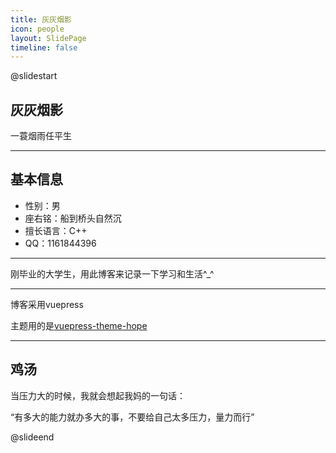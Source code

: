 ```yaml
---
title: 灰灰烟影
icon: people
layout: SlidePage
timeline: false
---
```


@slidestart

<!-- .element: class="r-fit-text" -->

## 灰灰烟影

一蓑烟雨任平生

---

## 基本信息
- 性别：男 
- 座右铭：船到桥头自然沉
- 擅长语言：C++
- QQ：1161844396

---

刚毕业的大学生，用此博客来记录一下学习和生活^_^

---

博客采用vuepress

主题用的是[vuepress-theme-hope](https://github.com/vuepress-theme-hope/vuepress-theme-hope)

---

## 鸡汤
当压力大的时候，我就会想起我妈的一句话：

“有多大的能力就办多大的事，不要给自己太多压力，量力而行”

@slideend
